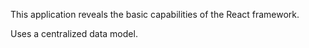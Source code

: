 This application reveals the basic capabilities of the React framework.

Uses a centralized data model.
